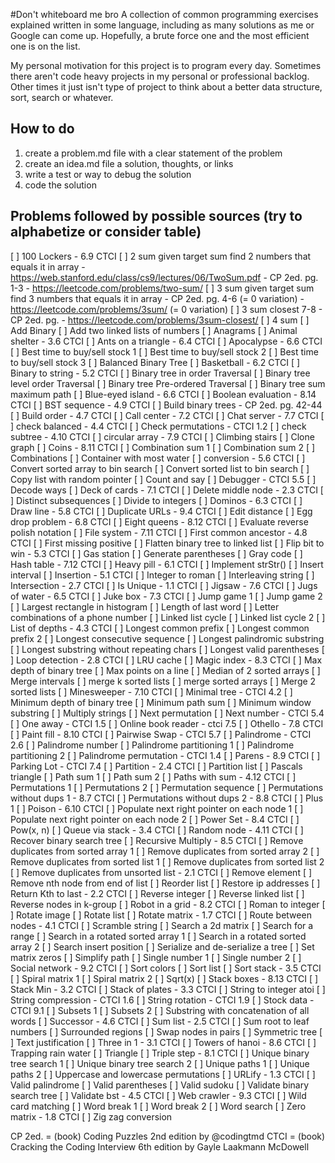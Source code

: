 #Don't whiteboard me bro
A collection of common programming exercises explained written in some language, including as many solutions as me or Google can come up. Hopefully, a brute force one and the most efficient one is on the list.

My personal motivation for this project is to program every day. Sometimes there aren't code heavy projects in my personal or professional backlog. Other times it just isn't type of project to think about a better data structure, sort, search or whatever.

## How to do
  1. create a problem.md file with a clear statement of the problem
  2. create an idea.md file a solution, thoughts, or links
  3. write a test or way to debug the solution
  4. code the solution

## Problems followed by possible sources (try to alphabetize or consider table)
  [ ] 100 Lockers
    - 6.9 CTCI
  [ ] 2 sum given target sum find 2 numbers that equals it in array
    - https://web.stanford.edu/class/cs9/lectures/06/TwoSum.pdf
    - CP 2ed. pg. 1-3
    - https://leetcode.com/problems/two-sum/
  [ ] 3 sum given target sum find 3 numbers that equals it in array
    - CP 2ed. pg. 4-6 (= 0 variation)
    - https://leetcode.com/problems/3sum/ (= 0 variation)
  [ ] 3 sum closest 7-8
    - CP 2ed. pg.
    - https://leetcode.com/problems/3sum-closest/
  [ ] 4 sum
  [ ] Add Binary
  [ ] Add two linked lists of numbers
  [ ] Anagrams
  [ ] Animal shelter
    - 3.6 CTCI
  [ ] Ants on a triangle
    - 6.4 CTCI
  [ ] Apocalypse
    - 6.6 CTCI
  [ ] Best time to buy/sell stock 1
  [ ] Best time to buy/sell stock 2
  [ ] Best time to buy/sell stock 3
  [ ] Balanced Binary Tree
  [ ] Basketball
    - 6.2 CTCI
  [ ] Binary to string
    - 5.2 CTCI
  [ ] Binary tree in order Traversal
  [ ] Binary tree level order Traversal
  [ ] Binary tree Pre-ordered Traversal
  [ ] Binary tree sum maximum path
  [ ] Blue-eyed island
    - 6.6 CTCI
  [ ] Boolean evaluation
    - 8.14 CTCI
  [ ] BST sequence
    - 4.9 CTCI
  [ ] Build binary trees
    - CP 2ed. pg. 42-44
  [ ] Build order
    - 4.7 CTCI
  [ ] Call center
    - 7.2 CTCI
  [ ] Chat server
    - 7.7 CTCI
  [ ] check balanced
    - 4.4 CTCI
  [ ] Check permutations
    - CTCI 1.2
  [ ] check subtree
    - 4.10 CTCI
  [ ] circular array
    - 7.9 CTCI
  [ ] Climbing stairs
  [ ] Clone graph
  [ ] Coins
    - 8.11 CTCI
  [ ] Combination sum 1
  [ ] Combination sum 2
  [ ] Combinations
  [ ] Container with most water
  [ ] conversion
    - 5.6 CTCI
  [ ] Convert sorted array to bin search
  [ ] Convert sorted list to bin search
  [ ] Copy list with random pointer
  [ ] Count and say
  [ ] Debugger
    - CTCI 5.5
  [ ] Decode ways
  [ ] Deck of cards
    - 7.1 CTCI
  [ ] Delete middle node
    - 2.3 CTCI
  [ ] Distinct subsequences
  [ ] Divide to integers
  [ ] Dominos
    - 6.3 CTCI
  [ ] Draw line
    - 5.8 CTCI
  [ ] Duplicate URLs
    - 9.4 CTCI
  [ ] Edit distance
  [ ] Egg drop problem
    - 6.8 CTCI
  [ ] Eight queens
    - 8.12 CTCI
  [ ] Evaluate reverse polish notation
  [ ] File system
    - 7.11 CTCI
  [ ] First common ancestor
    - 4.8 CTCI
  [ ] First missing positive
  [ ] Flatten binary tree to linked list
  [ ] Flip bit to win
    - 5.3 CTCI
  [ ] Gas station
  [ ] Generate parentheses
  [ ] Gray code
  [ ] Hash table
    - 7.12 CTCI
  [ ] Heavy pill
    - 6.1 CTCI
  [ ] Implement strStr()
  [ ] Insert interval
  [ ] Insertion
    - 5.1 CTCI
  [ ] Integer to roman
  [ ] Interleaving string
  [ ] Intersection
    - 2.7 CTCI
  [ ] Is Unique
    - 1.1 CTCI
  [ ] Jigsaw
    - 7.6 CTCI
  [ ] Jugs of water
    - 6.5 CTCI
  [ ] Juke box
    - 7.3 CTCI
  [ ] Jump game 1
  [ ] Jump game 2
  [ ] Largest rectangle in histogram
  [ ] Length of last word
  [ ] Letter combinations of a phone number
  [ ] Linked list cycle
  [ ] Linked list cycle 2
  [ ] List of depths
    - 4.3 CTCI
  [ ] Longest common prefix
  [ ] Longest common prefix 2
  [ ] Longest consecutive sequence
  [ ] Longest palindromic substring
  [ ] Longest substring without repeating chars
  [ ] Longest valid parentheses
  [ ] Loop detection
    - 2.8 CTCI
  [ ] LRU cache
  [ ] Magic index
    - 8.3 CTCI
  [ ] Max depth of binary tree
  [ ] Max points on a line
  [ ] Median of 2 sorted arrays
  [ ] Merge intervals
  [ ] merge k sorted lists
  [ ] merge sorted arrays
  [ ] Merge 2 sorted lists
  [ ] Minesweeper
    - 7.10 CTCI
  [ ] Minimal tree
    - CTCI 4.2
  [ ] Minimum depth of binary tree
  [ ] Minimum path sum
  [ ] Minimum window substring
  [ ] Multiply strings
  [ ] Next permutation
  [ ] Next number
    - CTCI 5.4
  [ ] One away
    - CTCI 1.5
  [ ] Online book reader
    - ctci 7.5
  [ ] Othello
    - 7.8 CTCI
  [ ] Paint fill
    - 8.10 CTCI
  [ ] Pairwise Swap
    - CTCI 5.7
  [ ] Palindrome
    - CTCI 2.6
  [ ] Palindrome number
  [ ] Palindrome partitioning 1
  [ ] Palindrome partitioning 2
  [ ] Palindrome permutation
    - CTCI 1.4
  [ ] Parens
    - 8.9 CTCI
  [ ] Parking Lot
    - CTCI 7.4
  [ ] Partition
    - 2.4 CTCI
  [ ] Partition list
  [ ] Pascals triangle
  [ ] Path sum 1
  [ ] Path sum 2
  [ ] Paths with sum
    - 4.12 CTCI
  [ ] Permutations 1
  [ ] Permutations 2
  [ ] Permutation sequence
  [ ] Permutations without dups 1
    - 8.7 CTCI
  [ ] Permutations without dups 2
    - 8.8 CTCI
  [ ] Plus 1
  [ ] Poison
    - 6.10 CTCI
  [ ] Populate next right pointer on each node 1
  [ ] Populate next right pointer on each node 2
  [ ] Power Set
    - 8.4 CTCI
  [ ] Pow(x, n)
  [ ] Queue via stack
    - 3.4 CTCI
  [ ] Random node
    - 4.11 CTCI
  [ ] Recover binary search tree
  [ ] Recursive Multiply
    - 8.5 CTCI
  [ ] Remove duplicates from sorted array 1
  [ ] Remove duplicates from sorted array 2
  [ ] Remove duplicates from sorted list 1
  [ ] Remove duplicates from sorted list 2
  [ ] Remove duplicates from unsorted list
    - 2.1 CTCI
  [ ] Remove element
  [ ] Remove nth node from end of list
  [ ] Reorder list
  [ ] Restore ip addresses
  [ ] Return Kth to last
    - 2.2 CTCI
  [ ] Reverse integer
  [ ] Reverse linked list
  [ ] Reverse nodes in k-group
  [ ] Robot in a grid
    - 8.2 CTCI
  [ ] Roman to integer
  [ ] Rotate image
  [ ] Rotate list
  [ ] Rotate matrix
    - 1.7 CTCI
  [ ] Route between nodes
    - 4.1 CTCI
  [ ] Scramble string
  [ ] Search a 2d matrix
  [ ] Search for a range
  [ ] Search in a rotated sorted array 1
  [ ] Search in a rotated sorted array 2
  [ ] Search insert position
  [ ] Serialize and de-serialize a tree
  [ ] Set matrix zeros
  [ ] Simplify path
  [ ] Single number 1
  [ ] Single number 2
  [ ] Social network
    - 9.2 CTCI
  [ ] Sort colors
  [ ] Sort list
  [ ] Sort stack
    - 3.5 CTCI
  [ ] Spiral matrix 1
  [ ] Spiral matrix 2
  [ ] Sqrt(x)
  [ ] Stack boxes
    - 8.13 CTCI
  [ ] Stack Min
    - 3.2 CTCI
  [ ] Stack of plates
    - 3.3 CTCI
  [ ] String to integer atoi
  [ ] String compression
    - CTCI 1.6
  [ ] String rotation
    - CTCI 1.9
  [ ] Stock data
    - CTCI 9.1
  [ ] Subsets 1
  [ ] Subsets 2
  [ ] Substring with concatenation of all words
  [ ] Successor
    - 4.6 CTCI
  [ ] Sum list
    - 2.5 CTCI
  [ ] Sum root to leaf numbers
  [ ] Surrounded regions
  [ ] Swap nodes in pairs
  [ ] Symmetric tree
  [ ] Text justification
  [ ] Three in 1
    - 3.1 CTCI
  [ ] Towers of hanoi
    - 8.6 CTCI
  [ ] Trapping rain water
  [ ] Triangle
  [ ] Triple step
    - 8.1 CTCI
  [ ] Unique binary tree search 1
  [ ] Unique binary tree search 2
  [ ] Unique paths 1
  [ ] Unique paths 2
  [ ] Uppercase and lowercase permutations
  [ ] URLify
    - 1.3 CTCI
  [ ] Valid palindrome
  [ ] Valid parentheses
  [ ] Valid sudoku
  [ ] Validate binary search tree
  [ ] Validate bst
    - 4.5 CTCI
  [ ] Web crawler
    - 9.3 CTCI
  [ ] Wild card matching
  [ ] Word break 1
  [ ] Word break 2
  [ ] Word search
  [ ] Zero matrix
    - 1.8 CTCI
  [ ] Zig zag conversion

CP 2ed. = (book) Coding Puzzles 2nd edition by @codingtmd
CTCI = (book) Cracking the Coding Interview 6th edition by Gayle Laakmann McDowell
